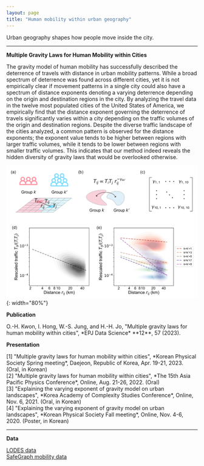```yaml
---
layout: page
title: "Human mobility within urban geography"
---
```


Urban geography shapes how people move inside the city. 

---

**Multiple Gravity Laws for Human Mobility within Cities**

<span class="small">
The gravity model of human mobility has successfully described the deterrence of travels with distance in urban mobility patterns. While a broad spectrum of deterrence was found across different cities, yet it is not empirically clear if movement patterns in a single city could also have a spectrum of distance exponents denoting a varying deterrence depending on the origin and destination regions in the city. By analyzing the travel data in the twelve most populated cities of the United States of America, we empirically find that the distance exponent governing the deterrence of travels significantly varies within a city depending on the traffic volumes of the origin and destination regions. Despite the diverse traffic landscape of the cities analyzed, a common pattern is observed for the distance exponents; the exponent value tends to be higher between regions with larger traffic volumes, while it tends to be lower between regions with smaller traffic volumes. This indicates that our method indeed reveals the hidden diversity of gravity laws that would be overlooked otherwise.
</span>

![Schematics of the study](/projects/img/gravity_schematics.png "Schematics of the study"){: width="80%"}

**Publication**

<span class="small">
O.-H. Kwon, I. Hong, W.-S. Jung, and H.-H. Jo, "Multiple gravity laws for human mobility within cities", *EPJ Data Science* **12**, 57 (2023). <br>
</span>

**Presentation**

<span class="small"> 
[1] "Multiple gravity laws for human mobility within cities", *Korean Physical Society Spring meeting*, Daejeon, Republic of Korea, Apr. 19-21, 2023. (Oral, in Korean)<br>
[2] "Multiple gravity laws for human mobility within cities", *The 15th Asia Pacific Physics Conference*, Online, Aug. 21-26, 2022. (Oral)<br>
[3] "Explaining the varying exponent of gravity model on urban landscapes", *Korea Academy of Complexity Studies Conference*, Online, Nov. 6, 2021. (Oral, in Korean)<br>
[4] "Explaining the varying exponent of gravity model on urban landscapes", *Korean Physical Society Fall meeting*, Online, Nov. 4-6, 2020. (Poster, in Korean)<br>
</span>

---

**Data**

<span class="small"> 
<a href="https://lehd.ces.census.gov/data/">LODES data</a><br>
<a href="https://docs.safegraph.com/docs/">SafeGraph mobility data</a><br>
</span>
